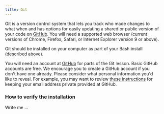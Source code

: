 ```yaml
---
title: Git
---
```


Git is a version control system that lets you track who made changes to what
when and has options for easily updating a shared or public version of your
code on [GitHub](https://github.com). You will need a supported web browser
(current versions of Chrome, Firefox, Safari, or Internet Explorer version 9 or
above).

Git should be installed on your computer as part of your Bash install (described above).

You will need an account at [GitHub](https://github.com) for parts of the Git
lesson. Basic GitHub accounts are free. We encourage you to create a GitHub
account if you don't have one already. Please consider what personal
information you'd like to reveal. For example, you may want to review
[these instructions](https://help.github.com/articles/keeping-your-email-address-private/)
for keeping your email address private provided at GitHub.


### How to verify the installation

Write me ...
